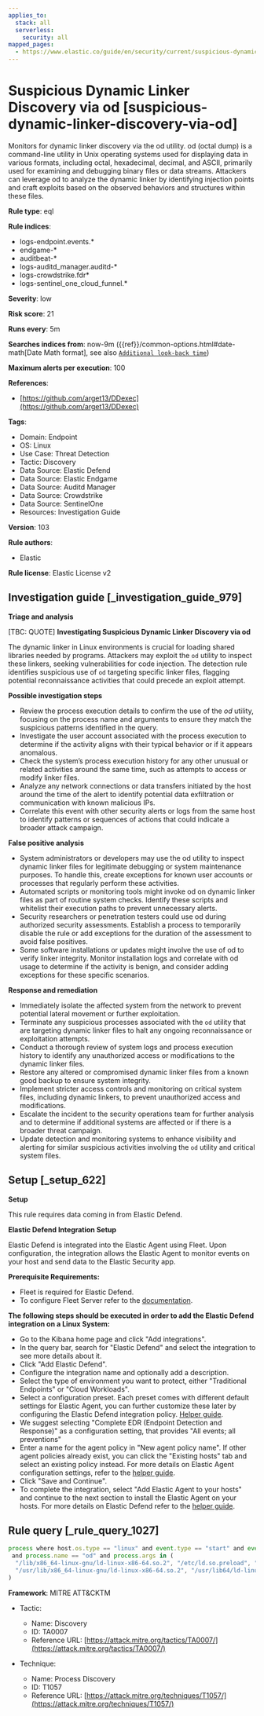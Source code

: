```yaml
---
applies_to:
  stack: all
  serverless:
    security: all
mapped_pages:
  - https://www.elastic.co/guide/en/security/current/suspicious-dynamic-linker-discovery-via-od.html
---
```


# Suspicious Dynamic Linker Discovery via od [suspicious-dynamic-linker-discovery-via-od]

Monitors for dynamic linker discovery via the od utility. od (octal dump) is a command-line utility in Unix operating systems used for displaying data in various formats, including octal, hexadecimal, decimal, and ASCII, primarily used for examining and debugging binary files or data streams. Attackers can leverage od to analyze the dynamic linker by identifying injection points and craft exploits based on the observed behaviors and structures within these files.

**Rule type**: eql

**Rule indices**:

* logs-endpoint.events.*
* endgame-*
* auditbeat-*
* logs-auditd_manager.auditd-*
* logs-crowdstrike.fdr*
* logs-sentinel_one_cloud_funnel.*

**Severity**: low

**Risk score**: 21

**Runs every**: 5m

**Searches indices from**: now-9m ({{ref}}/common-options.html#date-math[Date Math format], see also [`Additional look-back time`](docs-content://solutions/security/detect-and-alert/create-detection-rule.md#rule-schedule))

**Maximum alerts per execution**: 100

**References**:

* [https://github.com/arget13/DDexec](https://github.com/arget13/DDexec)

**Tags**:

* Domain: Endpoint
* OS: Linux
* Use Case: Threat Detection
* Tactic: Discovery
* Data Source: Elastic Defend
* Data Source: Elastic Endgame
* Data Source: Auditd Manager
* Data Source: Crowdstrike
* Data Source: SentinelOne
* Resources: Investigation Guide

**Version**: 103

**Rule authors**:

* Elastic

**Rule license**: Elastic License v2

## Investigation guide [_investigation_guide_979]

**Triage and analysis**

[TBC: QUOTE]
**Investigating Suspicious Dynamic Linker Discovery via od**

The dynamic linker in Linux environments is crucial for loading shared libraries needed by programs. Attackers may exploit the `od` utility to inspect these linkers, seeking vulnerabilities for code injection. The detection rule identifies suspicious use of `od` targeting specific linker files, flagging potential reconnaissance activities that could precede an exploit attempt.

**Possible investigation steps**

* Review the process execution details to confirm the use of the *od* utility, focusing on the process name and arguments to ensure they match the suspicious patterns identified in the query.
* Investigate the user account associated with the process execution to determine if the activity aligns with their typical behavior or if it appears anomalous.
* Check the system’s process execution history for any other unusual or related activities around the same time, such as attempts to access or modify linker files.
* Analyze any network connections or data transfers initiated by the host around the time of the alert to identify potential data exfiltration or communication with known malicious IPs.
* Correlate this event with other security alerts or logs from the same host to identify patterns or sequences of actions that could indicate a broader attack campaign.

**False positive analysis**

* System administrators or developers may use the od utility to inspect dynamic linker files for legitimate debugging or system maintenance purposes. To handle this, create exceptions for known user accounts or processes that regularly perform these activities.
* Automated scripts or monitoring tools might invoke od on dynamic linker files as part of routine system checks. Identify these scripts and whitelist their execution paths to prevent unnecessary alerts.
* Security researchers or penetration testers could use od during authorized security assessments. Establish a process to temporarily disable the rule or add exceptions for the duration of the assessment to avoid false positives.
* Some software installations or updates might involve the use of od to verify linker integrity. Monitor installation logs and correlate with od usage to determine if the activity is benign, and consider adding exceptions for these specific scenarios.

**Response and remediation**

* Immediately isolate the affected system from the network to prevent potential lateral movement or further exploitation.
* Terminate any suspicious processes associated with the `od` utility that are targeting dynamic linker files to halt any ongoing reconnaissance or exploitation attempts.
* Conduct a thorough review of system logs and process execution history to identify any unauthorized access or modifications to the dynamic linker files.
* Restore any altered or compromised dynamic linker files from a known good backup to ensure system integrity.
* Implement stricter access controls and monitoring on critical system files, including dynamic linkers, to prevent unauthorized access and modifications.
* Escalate the incident to the security operations team for further analysis and to determine if additional systems are affected or if there is a broader threat campaign.
* Update detection and monitoring systems to enhance visibility and alerting for similar suspicious activities involving the `od` utility and critical system files.


## Setup [_setup_622]

**Setup**

This rule requires data coming in from Elastic Defend.

**Elastic Defend Integration Setup**

Elastic Defend is integrated into the Elastic Agent using Fleet. Upon configuration, the integration allows the Elastic Agent to monitor events on your host and send data to the Elastic Security app.

**Prerequisite Requirements:**

* Fleet is required for Elastic Defend.
* To configure Fleet Server refer to the [documentation](docs-content://reference/ingestion-tools/fleet/fleet-server.md).

**The following steps should be executed in order to add the Elastic Defend integration on a Linux System:**

* Go to the Kibana home page and click "Add integrations".
* In the query bar, search for "Elastic Defend" and select the integration to see more details about it.
* Click "Add Elastic Defend".
* Configure the integration name and optionally add a description.
* Select the type of environment you want to protect, either "Traditional Endpoints" or "Cloud Workloads".
* Select a configuration preset. Each preset comes with different default settings for Elastic Agent, you can further customize these later by configuring the Elastic Defend integration policy. [Helper guide](docs-content://solutions/security/configure-elastic-defend/configure-an-integration-policy-for-elastic-defend.md).
* We suggest selecting "Complete EDR (Endpoint Detection and Response)" as a configuration setting, that provides "All events; all preventions"
* Enter a name for the agent policy in "New agent policy name". If other agent policies already exist, you can click the "Existing hosts" tab and select an existing policy instead. For more details on Elastic Agent configuration settings, refer to the [helper guide](docs-content://reference/ingestion-tools/fleet/agent-policy.md).
* Click "Save and Continue".
* To complete the integration, select "Add Elastic Agent to your hosts" and continue to the next section to install the Elastic Agent on your hosts. For more details on Elastic Defend refer to the [helper guide](docs-content://solutions/security/configure-elastic-defend/install-elastic-defend.md).


## Rule query [_rule_query_1027]

```js
process where host.os.type == "linux" and event.type == "start" and event.action in ("exec", "exec_event", "start", "ProcessRollup2", "executed", "process_started")
 and process.name == "od" and process.args in (
  "/lib/x86_64-linux-gnu/ld-linux-x86-64.so.2", "/etc/ld.so.preload", "/lib64/ld-linux-x86-64.so.2",
  "/usr/lib/x86_64-linux-gnu/ld-linux-x86-64.so.2", "/usr/lib64/ld-linux-x86-64.so.2"
)
```

**Framework**: MITRE ATT&CKTM

* Tactic:

    * Name: Discovery
    * ID: TA0007
    * Reference URL: [https://attack.mitre.org/tactics/TA0007/](https://attack.mitre.org/tactics/TA0007/)

* Technique:

    * Name: Process Discovery
    * ID: T1057
    * Reference URL: [https://attack.mitre.org/techniques/T1057/](https://attack.mitre.org/techniques/T1057/)



